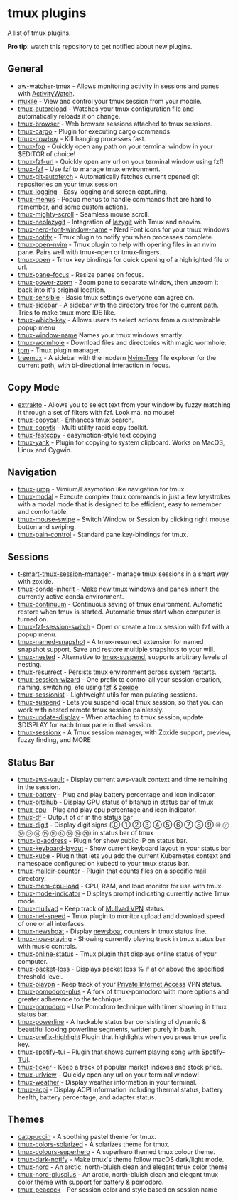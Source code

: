 # tmux plugins

A list of tmux plugins.

**Pro tip**: watch this repository to get notified about new plugins.

## General
- [aw-watcher-tmux](https://github.com/akohlbecker/aw-watcher-tmux) - Allows monitoring activity in sessions and panes with [ActivityWatch](https://activitywatch.net).
- [muxile](https://github.com/bjesus/muxile) - View and control your tmux session from your mobile.
- [tmux-autoreload](https://github.com/b0o/tmux-autoreload) - Watches your tmux configuration file and automatically reloads it on change.
- [tmux-browser](https://github.com/ofirgall/tmux-browser) - Web browser sessions attached to tmux sessions.
- [tmux-cargo](https://github.com/idevtier/tmux-cargo) - Plugin for executing cargo commands
- [tmux-cowboy](https://github.com/tmux-plugins/tmux-cowboy) - Kill hanging processes fast.
- [tmux-fpp](https://github.com/tmux-plugins/tmux-fpp) - Quickly open any path on your terminal window in your $EDITOR of choice!
- [tmux-fzf-url](https://github.com/wfxr/tmux-fzf-url) - Quickly open any url on your terminal window using fzf!
- [tmux-fzf](https://github.com/sainnhe/tmux-fzf) - Use fzf to manage tmux environment.
- [tmux-git-autofetch](https://github.com/thepante/tmux-git-autofetch/) - Automatically fetches current opened git repositories on your tmux session 
- [tmux-logging](https://github.com/tmux-plugins/tmux-logging) - Easy logging and screen capturing.
- [tmux-menus](https://github.com/jaclu/tmux-menus) - Popup menus to handle commands that are hard to remember, and some custom actions.
- [tmux-mighty-scroll](https://github.com/noscript/tmux-mighty-scroll) - Seamless mouse scroll.
- [tmux-neolazygit](https://github.com/AngryMorrocoy/tmux-neolazygit) - Integration of [lazygit](https://github.com/jesseduffield/lazygit) with Tmux and neovim.
- [tmux-nerd-font-window-name](https://github.com/joshmedeski/tmux-nerd-font-window-name) - Nerd Font icons for your tmux windows
- [tmux-notify](https://github.com/ChanderG/tmux-notify) - Tmux plugin to notify you when processes complete.
- [tmux-open-nvim](https://github.com/trevarj/tmux-open-nvim) - Tmux plugin to help with opening files in an nvim pane. Pairs well with tmux-open or tmux-fingers.
- [tmux-open](https://github.com/tmux-plugins/tmux-open) - Tmux key bindings for quick opening of a highlighted file or url.
- [tmux-pane-focus](https://github.com/graemedavidson/tmux-pane-focus) - Resize panes on focus.
- [tmux-power-zoom](https://github.com/jaclu/tmux-power-zoom) - Zoom pane to separate window, then unzoom it back into it's original location.
- [tmux-sensible](https://github.com/tmux-plugins/tmux-sensible) - Basic tmux settings everyone can agree on.
- [tmux-sidebar](https://github.com/tmux-plugins/tmux-sidebar) - A sidebar with the directory tree for the current path. Tries to make tmux more IDE like.
- [tmux-which-key](https://github.com/alexwforsythe/tmux-which-key) - Allows users to select actions from a customizable popup menu
- [tmux-window-name](https://github.com/ofirgall/tmux-window-name) Names your tmux windows smartly.
- [tmux-wormhole](https://github.com/gcla/tmux-wormhole) - Download files and directories with magic wormhole.
- [tpm](https://github.com/tmux-plugins/tpm) - Tmux plugin manager.
- [treemux](https://github.com/kiyoon/treemux) - A sidebar with the modern [Nvim-Tree](https://github.com/nvim-tree/nvim-tree.lua) file explorer for the current path, with bi-directional interaction in focus.


## Copy Mode
- [extrakto](https://github.com/laktak/extrakto) - Allows you to select text from your window by fuzzy matching it through a set of filters with fzf. Look ma, no mouse!
- [tmux-copycat](https://github.com/tmux-plugins/tmux-copycat) - Enhances tmux search.
- [tmux-copytk](https://github.com/crispy1989/tmux-copy-toolkit) - Multi utility rapid copy toolkit.
- [tmux-fastcopy](https://github.com/abhinav/tmux-fastcopy) - easymotion-style text copying
- [tmux-yank](https://github.com/tmux-plugins/tmux-yank) - Plugin for copying to system clipboard. Works on MacOS, Linux and Cygwin.


## Navigation
- [tmux-jump](https://github.com/schasse/tmux-jump) - Vimium/Easymotion like navigation for tmux.
- [tmux-modal](https://github.com/whame/tmux-modal) - Execute complex tmux commands in just a few keystrokes with a modal mode that is designed to be efficient, easy to remember and comfortable.
- [tmux-mouse-swipe](https://github.com/jaclu/tmux-mouse-swipe) - Switch Window or Session by clicking right mouse button and swiping.
- [tmux-pain-control](https://github.com/tmux-plugins/tmux-pain-control) - Standard pane key-bindings for tmux.


## Sessions
- [t-smart-tmux-session-manager](https://github.com/joshmedeski/t-smart-tmux-session-manager) - manage tmux sessions in a smart way with zoxide.
- [tmux-conda-inherit](https://github.com/oluevaera/tmux-conda-inherit) - Make new tmux windows and panes inherit the currently active conda environment.
- [tmux-continuum](https://github.com/tmux-plugins/tmux-continuum) - Continuous saving of tmux environment. Automatic restore when tmux is started. Automatic tmux start when computer is turned on.
- [tmux-fzf-session-switch](https://github.com/thuanpham2311/tmux-fzf-session-switch) - Open or create a tmux session with fzf with a popup menu.
- [tmux-named-snapshot](https://github.com/spywhere/tmux-named-snapshot) - A tmux-resurrect extension for named snapshot support. Save and restore multiple snapshots to your will.
- [tmux-nested](https://github.com/niqodea/tmux-nested) - Alternative to [tmux-suspend](https://github.com/MunifTanjim/tmux-suspend), supports arbitrary levels of nesting.
- [tmux-resurrect](https://github.com/tmux-plugins/tmux-resurrect) - Persists tmux environment across system restarts.
- [tmux-session-wizard](https://github.com/27medkamal/tmux-session-wizard) - One prefix to control all your session creation, naming, switching, etc using [fzf](https://github.com/junegunn/fzf) & [zoxide](https://github.com/ajeetdsouza/zoxide)
- [tmux-sessionist](https://github.com/tmux-plugins/tmux-sessionist) - Lightweight utils for manipulating sessions.
- [tmux-suspend](https://github.com/MunifTanjim/tmux-suspend) - Lets you suspend local tmux session, so that you can work with nested remote tmux session painlessly.
- [tmux-update-display](https://github.com/lljbash/tmux-update-display) - When attaching to tmux session, update $DISPLAY for each tmux pane in that session.
- [tmux-sessionx](https://github.com/omerxx/tmux-sessionx) - A Tmux session manager, with Zoxide support, preview, fuzzy finding, and MORE


## Status Bar
- [tmux-aws-vault](https://github.com/mateimicu/tmux-aws-vault) - Display current aws-vault context and time remaining in the session.
- [tmux-battery](https://github.com/tmux-plugins/tmux-battery) - Plug and play battery percentage and icon indicator.
- [tmux-bitahub](https://github.com/Freed-Wu/tmux-bitahub) - Display GPU status of [bitahub](https://www.bitahub.com/) in status bar of tmux
- [tmux-cpu](https://github.com/tmux-plugins/tmux-cpu) - Plug and play cpu percentage and icon indicator.
- [tmux-df](https://github.com/tassaron/tmux-df) - Output of `df` in the status bar
- [tmux-digit](https://github.com/Freed-Wu/tmux-digit) - Display digit signs (⓪ ① ② ③ ④ ⑤ ⑥ ⑦ ⑧ ⑨ ⑩ ⑪ ⑫ ⑬ ⑭ ⑮ ⑯ ⑰ ⑱ ⑲ ⑳) in status bar of tmux
- [tmux-ip-address](https://github.com/anghootys/tmux-ip-address) - Plugin for show public IP on status bar.
- [tmux-keyboard-layout](https://github.com/imomaliev/tmux-keyboard-layout) - Show current keyboard layout in your status bar
- [tmux-kube](https://github.com/jonmosco/kube-tmux) - Plugin that lets you add the current Kubernetes context and namespace configured on kubectl to your tmux status bar.
- [tmux-maildir-counter](https://github.com/tmux-plugins/tmux-maildir-counter) - Plugin that counts files on a specific mail directory.
- [tmux-mem-cpu-load](https://github.com/thewtex/tmux-mem-cpu-load) - CPU, RAM, and load monitor for use with tmux.
- [tmux-mode-indicator](https://github.com/MunifTanjim/tmux-mode-indicator) - Displays prompt indicating currently active Tmux mode.
- [tmux-mullvad](https://github.com/jaclu/tmux-mullvad) - Keep track of [Mullvad VPN](https://mullvad.net/) status.
- [tmux-net-speed](https://github.com/tmux-plugins/tmux-net-speed) - Tmux plugin to monitor upload and download speed of one or all interfaces.
- [tmux-newsboat](https://github.com/tmux-plugins/tmux-newsboat) - Display [newsboat](https://newsboat.org) counters in tmux status line.
- [tmux-now-playing](https://github.com/spywhere/tmux-now-playing) - Showing currently playing track in tmux status bar with music controls.
- [tmux-online-status](https://github.com/tmux-plugins/tmux-online-status) - Tmux plugin that displays online status of your computer.
- [tmux-packet-loss](https://github.com/jaclu/tmux-packet-loss) - Displays packet loss % if at or above the specified threshold level.
- [tmux-piavpn](https://github.com/Brutuski/tmux-piavpn) - Keep track of your [Private Internet Access](https://www.privateinternetaccess.com/) VPN status.
- [tmux-pomodoro-plus](https://github.com/olimorris/tmux-pomodoro-plus) - A fork of tmux-pomodoro with more options and greater adherence to the technique.
- [tmux-pomodoro](https://github.com/swaroopch/tmux-pomodoro) - Use Pomodoro technique with timer showing in tmux status bar.
- [tmux-powerline](https://github.com/erikw/tmux-powerline) - A hackable status bar consisting of dynamic & beautiful looking powerline segments, written purely in bash.
- [tmux-prefix-highlight](https://github.com/tmux-plugins/tmux-prefix-highlight) Plugin that highlights when you press tmux prefix key.
- [tmux-spotify-tui](https://github.com/alexchaichan/tmux-spotify-tui) - Plugin that shows current playing song with [Spotify-TUI](https://github.com/Rigellute/spotify-tui).
- [tmux-ticker](https://github.com/Brutuski/tmux-ticker) - Keep a track of popular market indexes and stock price.
- [tmux-urlview](https://github.com/tmux-plugins/tmux-urlview) - Quickly open any url on your terminal window!
- [tmux-weather](https://github.com/aaronpowell/tmux-weather) - Display weather information in your terminal.
- [tmux-acpi](https://github.com/briansalehi/tmux-acpi) - Display ACPI information including thermal status, battery health, battery percentage, and adapter status.


## Themes
- [catppuccin](https://github.com/catppuccin/tmux) - A soothing pastel theme for tmux.
- [tmux-colors-solarized](https://github.com/seebi/tmux-colors-solarized) - A solarizes theme for tmux.
- [tmux-colours-superhero](https://github.com/leighmcculloch/tmux-colours-superhero) - A superhero themed tmux colour theme.
- [tmux-dark-notify](https://github.com/erikw/tmux-dark-notify) - Make tmux's theme follow macOS dark/light mode.
- [tmux-nord](https://github.com/nordtheme/tmux) - An arctic, north-bluish clean and elegant tmux color theme
- [tmux-nord-plusplus](https://github.com/Wabri/tmux-nord-plusplus) - An arctic, north-bluish clean and elegant tmux color theme with support for battery & pomodoro.
- [tmux-peacock](https://github.com/imomaliev/tmux-peacock) - Per session color and style based on session name
